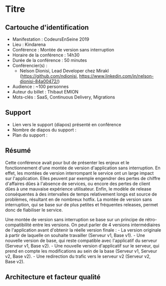 # Titre

## Cartouche d'identification

 - Manifestation : CodeursEnSeine 2019
 - Lieu : Kindarena
 - Conférence : Montée de version sans interruption
 - Horaire de la conférence : 14h30
 - Durée de la conférence : 50 minutes
 - Conférencier(s) :
   - Nelson Dionisi, Lead Developer chez Mirakl (https://github.com/ndionisi, https://www.linkedin.com/in/nelson-dionisi-84a00472/)
 - Audience : ~100 personnes
 - Auteur du billet : Thibaut EMION
 - Mots-clés : SaaS, Continuous Delivery, Migrations

## Support
 - Lien vers le support (diapos) présenté en conférence
 - Nombre de diapos du support :
 - Plan du support :

## Résumé

Cette conférence avait pour but de présenter les enjeux et le fonctionnement d'une montée de version d'application sans interruption.
En effet, les montées de version interrompant le service ont un large impact sur l'application. Elles peuvent par exemple engendrer des pertes de chiffre d'affaires dûes à l'absence de services, ou encore des pertes de client dûes à une mauvaise expérience utilisateur. Enfin, le modèle de release conséquentes à des intervalles de temps relativement longs est source de problèmes, résultant en de nombreux hotfix. La montée de version sans interruption, qui se base sur de plus petites et fréquentes releases, permet donc de fiabiliser le service.

Une montée de version sans interruption se base sur un principe de rétro-compatibilité entre les versions. On peut parler de 4 versions intermédiaires de l'application avant d'obtenir la réelle version finale :
	- La version originale à partir de laquelle on souhaite travailler (Serveur v1, Base v1).
	- Une nouvelle version de base, qui reste compatible avec l'applicatif du serveur (Serveur v1, Base v2).
	- Une nouvelle version d'applicatif sur le serveur, qui prend en compte les modifications au sein de la base (Serveur v1, Serveur v2, Base v2).
	- Une redirection du trafic vers le serveur v2 (Serveur v2, Base v2).
	 
## Architecture et facteur qualité
